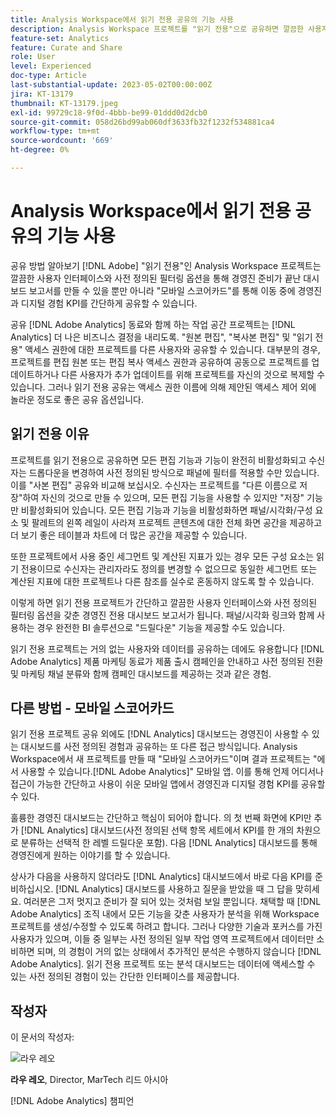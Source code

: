 ```yaml
---
title: Analysis Workspace에서 읽기 전용 공유의 기능 사용
description: Analysis Workspace 프로젝트를 "읽기 전용"으로 공유하면 깔끔한 사용자 인터페이스와 사전 정의된 필터링 옵션이 있는 경영진 준비 대시보드 보고서를 만드는 방법뿐만 아니라 "모바일 스코어카드"를 통해 이동 중에 경영진과 디지털 경험 KPI를 공유하는 작업을 간소화하는 방법에 대해 알아보십시오.
feature-set: Analytics
feature: Curate and Share
role: User
level: Experienced
doc-type: Article
last-substantial-update: 2023-05-02T00:00:00Z
jira: KT-13179
thumbnail: KT-13179.jpeg
exl-id: 99729c18-9f0d-4bbb-be99-01ddd0d2dcb0
source-git-commit: 058d26bd99ab060df3633fb32f1232f534881ca4
workflow-type: tm+mt
source-wordcount: '669'
ht-degree: 0%

---
```


# Analysis Workspace에서 읽기 전용 공유의 기능 사용

공유 방법 알아보기 [!DNL Adobe] &quot;읽기 전용&quot;인 Analysis Workspace 프로젝트는 깔끔한 사용자 인터페이스와 사전 정의된 필터링 옵션을 통해 경영진 준비가 끝난 대시보드 보고서를 만들 수 있을 뿐만 아니라 &quot;모바일 스코어카드&quot;를 통해 이동 중에 경영진과 디지털 경험 KPI를 간단하게 공유할 수 있습니다.

공유 [!DNL Adobe Analytics] 동료와 함께 하는 작업 공간 프로젝트는 [!DNL Analytics] 더 나은 비즈니스 결정을 내리도록. &quot;원본 편집&quot;, &quot;복사본 편집&quot; 및 &quot;읽기 전용&quot; 액세스 권한에 대한 프로젝트를 다른 사용자와 공유할 수 있습니다. 대부분의 경우, 프로젝트를 편집 원본 또는 편집 복사 액세스 권한과 공유하여 공동으로 프로젝트를 업데이트하거나 다른 사용자가 추가 업데이트를 위해 프로젝트를 자신의 것으로 복제할 수 있습니다. 그러나 읽기 전용 공유는 액세스 권한 이름에 의해 제안된 액세스 제어 외에 놀라운 정도로 좋은 공유 옵션입니다.

## 읽기 전용 이유

프로젝트를 읽기 전용으로 공유하면 모든 편집 기능과 기능이 완전히 비활성화되고 수신자는 드롭다운을 변경하여 사전 정의된 방식으로 패널에 필터를 적용할 수만 있습니다. 이를 &quot;사본 편집&quot; 공유와 비교해 보십시오. 수신자는 프로젝트를 &quot;다른 이름으로 저장&quot;하여 자신의 것으로 만들 수 있으며, 모든 편집 기능을 사용할 수 있지만 &quot;저장&quot; 기능만 비활성화되어 있습니다. 모든 편집 기능과 기능을 비활성화하면 패널/시각화/구성 요소 및 팔레트의 왼쪽 레일이 사라져 프로젝트 콘텐츠에 대한 전체 화면 공간을 제공하고 더 보기 좋은 테이블과 차트에 더 많은 공간을 제공할 수 있습니다.

또한 프로젝트에서 사용 중인 세그먼트 및 계산된 지표가 있는 경우 모든 구성 요소는 읽기 전용이므로 수신자는 관리자라도 정의를 변경할 수 없으므로 동일한 세그먼트 또는 계산된 지표에 대한 프로젝트나 다른 참조를 실수로 혼동하지 않도록 할 수 있습니다.

이렇게 하면 읽기 전용 프로젝트가 간단하고 깔끔한 사용자 인터페이스와 사전 정의된 필터링 옵션을 갖춘 경영진 전용 대시보드 보고서가 됩니다. 패널/시각화 링크와 함께 사용하는 경우 완전한 BI 솔루션으로 &quot;드릴다운&quot; 기능을 제공할 수도 있습니다.

읽기 전용 프로젝트는 거의 없는 사용자와 데이터를 공유하는 데에도 유용합니다 [!DNL Adobe Analytics] 제품 마케팅 동료가 제품 출시 캠페인을 안내하고 사전 정의된 전환 및 마케팅 채널 분류와 함께 캠페인 대시보드를 제공하는 것과 같은 경험.

## 다른 방법 - 모바일 스코어카드

읽기 전용 프로젝트 공유 외에도 [!DNL Analytics] 대시보드는 경영진이 사용할 수 있는 대시보드를 사전 정의된 경험과 공유하는 또 다른 접근 방식입니다. Analysis Workspace에서 새 프로젝트를 만들 때 &quot;모바일 스코어카드&quot;이며 결과 프로젝트는 &quot;에서 사용할 수 있습니다.[!DNL Adobe Analytics]&quot; 모바일 앱. 이를 통해 언제 어디서나 접근이 가능한 간단하고 사용이 쉬운 모바일 앱에서 경영진과 디지털 경험 KPI를 공유할 수 있다.

훌륭한 경영진 대시보드는 간단하고 핵심이 되어야 합니다. 의 첫 번째 화면에 KPI만 추가 [!DNL Analytics] 대시보드(사전 정의된 선택 항목 세트에서 KPI를 한 개의 차원으로 분류하는 선택적 한 레벨 드릴다운 포함). 다음 [!DNL Analytics] 대시보드를 통해 경영진에게 원하는 이야기를 할 수 있습니다.

상사가 다음을 사용하지 않더라도 [!DNL Analytics] 대시보드에서 바로 다음 KPI를 준비하십시오. [!DNL Analytics] 대시보드를 사용하고 질문을 받았을 때 그 답을 맞히세요. 여러분은 그저 멋지고 준비가 잘 되어 있는 것처럼 보일 뿐입니다.
채택할 때 [!DNL Adobe Analytics] 조직 내에서 모든 기능을 갖춘 사용자가 분석을 위해 Workspace 프로젝트를 생성/수정할 수 있도록 하려고 합니다. 그러나 다양한 기술과 포커스를 가진 사용자가 있으며, 이들 중 일부는 사전 정의된 일부 작업 영역 프로젝트에서 데이터만 소비하면 되며, 의 경험이 거의 없는 상태에서 추가적인 분석은 수행하지 않습니다 [!DNL Adobe Analytics]. 읽기 전용 프로젝트 또는 분석 대시보드는 데이터에 액세스할 수 있는 사전 정의된 경험이 있는 간단한 인터페이스를 제공합니다.

## 작성자

이 문서의 작성자:

![라우 레오](assets/leo_headshot.png)

**라우 레오**, Director, MarTech 리드 아시아

[!DNL Adobe Analytics] 챔피언
